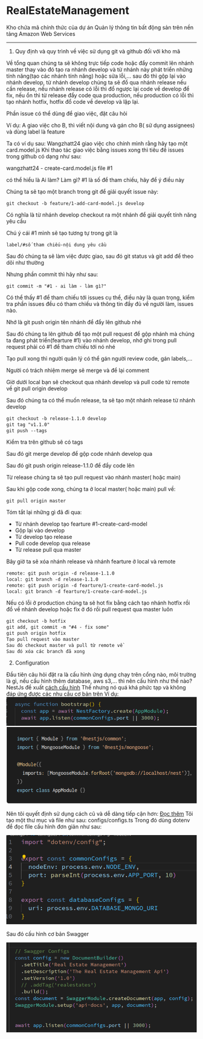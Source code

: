 
# RealEstateManagement

Kho chứa mã chính thức của dự án Quản lý thông tin bất động sản trên nền tảng Amazon Web Services
<hr />

1. Quy định và quy trình về việc sử dụng git và github đối với kho mã

Về tổng quan chúng ta sẽ không trực tiếp code hoặc đẩy commit lên nhánh master thay vào đó tạo ra nhánh develop và từ nhánh này phát triển những tính năng(tạo các nhánh tính năng) hoặc sửa lỗi,... sau đó thì gộp lại vào nhánh develop, từ nhánh develop chúng ta sẽ đổ qua nhánh release nếu cần release, nếu nhánh release có lỗi thì đổ ngược lại code về develop để fix, nếu ổn thì từ release đẩy code qua production, nếu production có lỗi thì tạo nhánh hotfix, hotfix đổ code về develop và lặp lại.

Phần issue có thể dùng để giao việc, đặt câu hỏi

Ví dụ: A giao việc cho B, thì viết nội dung và gán cho B( sử dụng assignees) và dùng label là feature

Ta có ví dụ sau: Wangzhatt24 giao việc cho chính mình rằng hãy tạo một card.model.js
Khi thao tác giao việc bằng issues xong thì tiêu đề issues trong github có dạng như sau: 

   wangzhatt24 - create-card.model.js file #1

có thể hiểu là Ai làm? Làm gì? #1 là số để tham chiếu, hãy để ý điều này

Chúng ta sẽ tạo một branch trong git để giải quyết issue này: 

    git checkout -b feature/1-add-card-model.js develop

Có nghĩa là từ nhánh develop checkout ra một nhánh để giải quyết tính năng yêu cầu

Chú ý cái #1 mình sẽ tạo tương tự trong git là 

    label/#số tham chiếu-nội dung yêu cầu

Sau đó chúng ta sẽ làm việc được giao, sau đó git status và git add để theo dõi như thường

Nhưng phần commit thì hãy như sau: 

    git commit -m "#1 - ai làm - làm gì?"

Có thể thấy #1 để tham chiếu tới issues cụ thể, điều này là quan trọng, kiểm tra phần issues đều có tham chiếu và thông tin đầy đủ về người làm, issues nào.

Nhớ là git push origin tên nhánh để đẩy lên github nhé

Sau đó chúng ta lên github để tạo một pull request để gộp nhánh mà chúng ta đang phát triển(fearture #1) vào nhánh develop, nhớ ghi trong pull request phải có #1 để tham chiếu tới nó nhé

Tạo pull xong thì người quản lý có thể gán người review code, gán labels,...

Người có trách nhiệm merge sẽ merge và để lại comment

Giờ dưới local bạn sẽ checkout qua nhánh develop và pull code từ remote về git pull origin develop

Sau đó chúng ta có thể muốn release, ta sẽ tạo một nhánh release từ nhánh develop

    git checkout -b release-1.1.0 develop
    git tag "v1.1.0"
    git push --tags

Kiểm tra trên github sẽ có tags

Sau đó git merge develop để gộp code nhánh develop qua

Sau đó git push origin release-1.1.0 để đẩy code lên

Từ release chúng ta sẽ tạo pull request vào nhánh master( hoặc main) 

Sau khi gộp code xong, chúng ta ở local master( hoặc main) pull về: 

    git pull origin master

Tóm tắt lại những gì đã đi qua: 

 - Từ nhánh develop tạo fearture #1-create-card-model
 -  Gộp lại vào develop
 - Từ develop tạo release
 - Pull code develop qua release
 - Từ release pull qua master

Bây giờ ta sẽ xóa nhánh release và nhánh fearture ở local và remote

    remote: git push origin -d release-1.1.0
    local: git branch -d release-1.1.0 
    remote: git push origin -d fearture/1-create-card-model.js 
    local: git branch -d fearture/1-create-card-model.js 

Nếu có lỗi ở production chúng ta sẽ hot fix bằng cách tạo nhánh hotfix rồi đổ về nhánh develop hoặc fix ở đó rồi pull request qua master luôn

    git checkout -b hotfix
    git add, git commit -m "#4 - fix some"
    git push origin hotfix
    Tạo pull request vào master
    Sau đó checkout master và pull từ remote về
    Sau đó xóa các branch đã xong

2. Configuration

Đầu tiên câu hỏi đặt ra là cấu hình ứng dụng chạy trên cổng nào, môi trường là gì, nếu cấu hình thêm database, aws s3,... thì nên cấu hình như thế nào?
NestJs đề xuất [cách cấu hình](https://docs.nestjs.com/techniques/configuration)
Thế nhưng nó quá khá phức tạp và không đáp ứng được các nhu cầu cơ bản trên
Ví dụ: ![Khó để cấu hình cổng đơn giản](./assets/images/main-dotenv-questioningioning.png)
![NestJs hướng dẫn cấu hình mongodb](./assets/images/how-nestjs-config-mongodb.png)

Nên tôi quyết định sử dụng cách cũ và dễ dàng tiếp cận hơn:
[Đọc thêm](https://medium.com/@datails/nestjs-keep-it-simple-stupid-4101d8bdf59c)
Tôi tạo một thư mục và file như sau: configs/configs.ts
Trong đó dùng dotenv để đọc file cấu hình đơn giản như sau:

![Cấu hình đơn giản](./assets/images/how-i-configed-dotenv.png)

Sau đó cấu hình cơ bản Swagger

![Cơ bản swagger](./assets/images/swagger-configs.png)